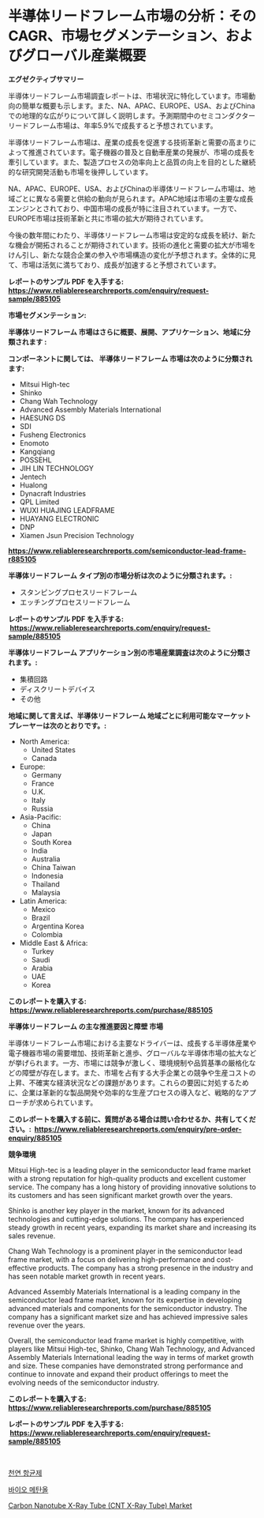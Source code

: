 <p><h1>半導体リードフレーム市場の分析：そのCAGR、市場セグメンテーション、およびグローバル産業概要</h1></p><p><strong>エグゼクティブサマリー</strong></p>
<p><p>半導体リードフレーム市場調査レポートは、市場状況に特化しています。市場動向の簡単な概要も示します。また、NA、APAC、EUROPE、USA、およびChinaでの地理的な広がりについて詳しく説明します。予測期間中のセミコンダクターリードフレーム市場は、年率5.9%で成長すると予想されています。</p><p>半導体リードフレーム市場は、産業の成長を促進する技術革新と需要の高まりによって推進されています。電子機器の普及と自動車産業の発展が、市場の成長を牽引しています。また、製造プロセスの効率向上と品質の向上を目的とした継続的な研究開発活動も市場を後押ししています。</p><p>NA、APAC、EUROPE、USA、およびChinaの半導体リードフレーム市場は、地域ごとに異なる需要と供給の動向が見られます。APAC地域は市場の主要な成長エンジンとされており、中国市場の成長が特に注目されています。一方で、EUROPE市場は技術革新と共に市場の拡大が期待されています。</p><p>今後の数年間にわたり、半導体リードフレーム市場は安定的な成長を続け、新たな機会が開拓されることが期待されています。技術の進化と需要の拡大が市場をけん引し、新たな競合企業の参入や市場構造の変化が予想されます。全体的に見て、市場は活気に満ちており、成長が加速すると予想されています。</p></p>
<p><strong>レポートのサンプル PDF を入手する: <a href="https://www.reliableresearchreports.com/enquiry/request-sample/885105">https://www.reliableresearchreports.com/enquiry/request-sample/885105</a></strong></p>
<p><strong>市場セグメンテーション:</strong></p>
<p><strong> 半導体リードフレーム 市場はさらに概要、展開、アプリケーション、地域に分類されます :</strong></p>
<p><strong>コンポーネントに関しては、 半導体リードフレーム 市場は次のように分類されます: &nbsp;</strong></p>
<p><ul><li>Mitsui High-tec</li><li>Shinko</li><li>Chang Wah Technology</li><li>Advanced Assembly Materials International</li><li>HAESUNG DS</li><li>SDI</li><li>Fusheng Electronics</li><li>Enomoto</li><li>Kangqiang</li><li>POSSEHL</li><li>JIH LIN TECHNOLOGY</li><li>Jentech</li><li>Hualong</li><li>Dynacraft Industries</li><li>QPL Limited</li><li>WUXI HUAJING LEADFRAME</li><li>HUAYANG ELECTRONIC</li><li>DNP</li><li>Xiamen Jsun Precision Technology</li></ul></p>
<p><strong><a href="https://www.reliableresearchreports.com/semiconductor-lead-frame-r885105">https://www.reliableresearchreports.com/semiconductor-lead-frame-r885105</a></strong></p>
<p><strong> 半導体リードフレーム タイプ別の市場分析は次のように分類されます。:</strong></p>
<p><ul><li>スタンピングプロセスリードフレーム</li><li>エッチングプロセスリードフレーム</li></ul></p>
<p><strong>レポートのサンプル PDF を入手する: &nbsp;<a href="https://www.reliableresearchreports.com/enquiry/request-sample/885105">https://www.reliableresearchreports.com/enquiry/request-sample/885105</a></strong></p>
<p><strong> 半導体リードフレーム アプリケーション別の市場産業調査は次のように分類されます。:</strong></p>
<p><ul><li>集積回路</li><li>ディスクリートデバイス</li><li>その他</li></ul></p>
<p><strong>地域に関して言えば、半導体リードフレーム 地域ごとに利用可能なマーケットプレーヤーは次のとおりです。:</strong></p>
<p><ul>
    <li>
        North America:
        <ul>
            <li>United States</li>
            <li>Canada</li>
        </ul>
    </li>
    <li>
        Europe:
        <ul>
            <li>Germany</li>
            <li>France</li>
            <li>U.K.</li>
            <li>Italy</li>
            <li>Russia</li>
        </ul>
    </li>
    <li>
        Asia-Pacific:
        <ul>
            <li>China</li>
            <li>Japan</li>
            <li>South Korea</li>
            <li>India</li>
            <li>Australia</li>
            <li>China Taiwan</li>
            <li>Indonesia</li>
            <li>Thailand</li>
            <li>Malaysia</li>
        </ul>
    </li>
    <li>
        Latin America:
        <ul>
            <li>Mexico</li>
            <li>Brazil</li>
            <li>Argentina Korea</li>
            <li>Colombia</li>
        </ul>
    </li>
    <li>
        Middle East & Africa:
        <ul>
            <li>Turkey</li>
            <li>Saudi</li>
            <li>Arabia</li>
            <li>UAE</li>
            <li>Korea</li>
        </ul>
    </li>
    </ul></p>
<p><strong>このレポートを購入する: &nbsp;<a href="https://www.reliableresearchreports.com/purchase/885105">https://www.reliableresearchreports.com/purchase/885105</a></strong></p>
<p><strong>半導体リードフレーム の主な推進要因と障壁 市場</strong></p>
<p><p>半導体リードフレーム市場における主要なドライバーは、成長する半導体産業や電子機器市場の需要増加、技術革新と進歩、グローバルな半導体市場の拡大などが挙げられます。一方、市場には競争が激しく、環境規制や品質基準の厳格化などの障壁が存在します。また、市場を占有する大手企業との競争や生産コストの上昇、不確実な経済状況などの課題があります。これらの要因に対処するために、企業は革新的な製品開発や効率的な生産プロセスの導入など、戦略的なアプローチが求められています。</p></p>
<p><strong>このレポートを購入する前に、質問がある場合は問い合わせるか、共有してください。:&nbsp; <a href="https://www.reliableresearchreports.com/enquiry/pre-order-enquiry/885105">https://www.reliableresearchreports.com/enquiry/pre-order-enquiry/885105</a></strong></p>
<p><strong>競争環境</strong></p>
<p><p>Mitsui High-tec is a leading player in the semiconductor lead frame market with a strong reputation for high-quality products and excellent customer service. The company has a long history of providing innovative solutions to its customers and has seen significant market growth over the years.</p><p>Shinko is another key player in the market, known for its advanced technologies and cutting-edge solutions. The company has experienced steady growth in recent years, expanding its market share and increasing its sales revenue.</p><p>Chang Wah Technology is a prominent player in the semiconductor lead frame market, with a focus on delivering high-performance and cost-effective products. The company has a strong presence in the industry and has seen notable market growth in recent years.</p><p>Advanced Assembly Materials International is a leading company in the semiconductor lead frame market, known for its expertise in developing advanced materials and components for the semiconductor industry. The company has a significant market size and has achieved impressive sales revenue over the years.</p><p>Overall, the semiconductor lead frame market is highly competitive, with players like Mitsui High-tec, Shinko, Chang Wah Technology, and Advanced Assembly Materials International leading the way in terms of market growth and size. These companies have demonstrated strong performance and continue to innovate and expand their product offerings to meet the evolving needs of the semiconductor industry.</p></p>
<p><strong>このレポートを購入する: &nbsp; <a href="https://www.reliableresearchreports.com/purchase/885105">https://www.reliableresearchreports.com/purchase/885105</a></strong></p>
<p><strong>レポートのサンプル PDF を入手する: &nbsp;<a href="https://www.reliableresearchreports.com/enquiry/request-sample/885105">https://www.reliableresearchreports.com/enquiry/request-sample/885105</a></strong><strong></strong></p>
<p>&nbsp;</p>
<p><p><a href="https://github.com/Penelolack456456/Market-Research-Report-List-1/blob/main/521853425014.md">천연 항균제</a></p><p><a href="https://github.com/darrellockm3ytan895656/Market-Research-Report-List-1/blob/main/962478425015.md">바이오 메탄올</a></p><p><a href="https://github.com/Sinjinluong3e0awx2m195k76/Market-Research-Report-List-2/blob/main/carbon-nanotube-x-ray-tube-cnt-x-ray-tube-market.md">Carbon Nanotube X-Ray Tube (CNT X-Ray Tube) Market</a></p></p>
